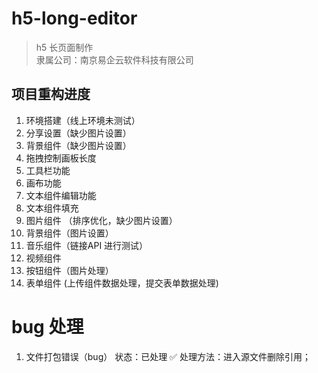 # h5-long-editor
> h5 长页面制作    
> 隶属公司：南京易企云软件科技有限公司 

## 项目重构进度
1. 环境搭建（线上环境未测试）
2. 分享设置（缺少图片设置）
3. 背景组件（缺少图片设置）
4. 拖拽控制画板长度
5. 工具栏功能 
6. 画布功能 
7. 文本组件编辑功能 
8. 文本组件填充
9. 图片组件 （排序优化，缺少图片设置）
10. 背景组件（图片设置）
11. 音乐组件（链接API 进行测试）
12. 视频组件
13. 按钮组件（图片处理）
14. 表单组件 (上传组件数据处理，提交表单数据处理)


# bug 处理
1. 文件打包错误（bug） 状态：已处理 ✅
处理方法：进入源文件删除引用；
